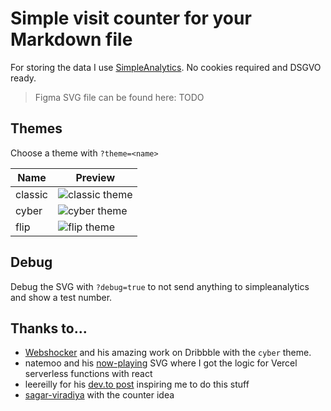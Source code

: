 # Simple visit counter for your Markdown file

For storing the data I use [SimpleAnalytics](https://simpleanalytics.com/). No cookies
required and DSGVO ready.

> Figma SVG file can be found here: TODO

## Themes

Choose a theme with `?theme=<name>`

| Name    | Preview                                                                                 |
| ------- | --------------------------------------------------------------------------------------- |
| classic | ![classic theme](https://visits.muuvmuuv.vercel.app/image.svg?debug=true&theme=classic) |
| cyber   | ![cyber theme](https://visits.muuvmuuv.vercel.app/image.svg?debug=true&theme=cyber)     |
| flip    | ![flip theme](https://visits.muuvmuuv.vercel.app/image.svg?debug=true&theme=flip)       |

## Debug

Debug the SVG with `?debug=true` to not send anything to simpleanalytics and show a test
number.

## Thanks to...

- [Webshocker](https://dribbble.com/shots/3505409-Counter) and his amazing work on
  Dribbble with the `cyber` theme.
- natemoo and his
  [now-playing](https://github.com/natemoo-re/natemoo-re/blob/master/api/now-playing.ts)
  SVG where I got the logic for Vercel serverless functions with react
- leereilly for his
  [dev.to post](https://dev.to/github/10-standout-github-profile-readmes-h2o) inspiring me
  to do this stuff
- [sagar-viradiya](https://github.com/sagar-viradiya/sagar-viradiya) with the counter idea

